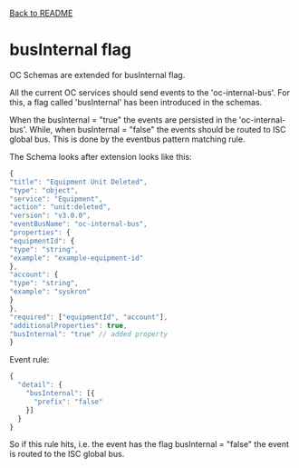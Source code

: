 [Back to README](../README.md)


# busInternal flag

OC Schemas are extended for busInternal flag.

All the current OC services should send events to the 'oc-internal-bus'. For this, a flag called 'busInternal' has been introduced in the schemas.

When the busInternal = "true" the events are persisted in the 'oc-internal-bus'. While, when busInternal = "false" the events should be routed to ISC global bus. This is done by the eventbus pattern matching rule.

The Schema looks after extension looks like this:

```javascript
{
"title": "Equipment Unit Deleted", 
"type": "object", 
"service": "Equipment",
"action": "unit:deleted", 
"version": "v3.0.0", 
"eventBusName": "oc-internal-bus", 
"properties": {
"equipmentId": {
"type": "string",
"example": "example-equipment-id"
},
"account": {
"type": "string",
"example": "syskron"
}
}, 
"required": ["equipmentId", "account"], 
"additionalProperties": true, 
"busInternal": "true" // added property
}
```

Event rule:

```javascript
{
  "detail": {
    "busInternal": [{
      "prefix": "false"
    }]
  }
}

```

So if this rule hits, i.e. the event has the flag busInternal = "false" the event is routed to the ISC global bus.
